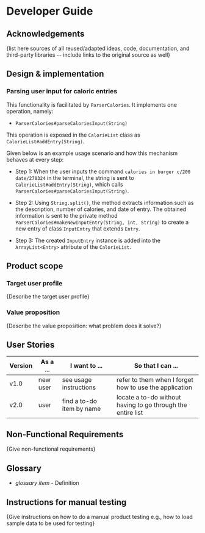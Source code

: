 # Developer Guide

## Acknowledgements

{list here sources of all reused/adapted ideas, code, documentation, and third-party libraries -- include links to the original source as well}

## Design & implementation
### Parsing user input for caloric entries

This functionality is facilitated by `ParserCalories`. It implements one operation, namely:
- `ParserCalories#parseCaloriesInput(String)`

This operation is exposed in the `CalorieList` class as `CalorieList#addEntry(String)`.

Given below is an example usage scenario and how this mechanism behaves at every step:
- Step 1: When the user inputs the command `calories in burger c/200 date/270324` in the terminal,
the string is sent to `CalorieList#addEntry(String)`, which calls `ParserCalories#parseCaloriesInput(String)`.

- Step 2: Using `String.split()`, the method extracts information such as the description, number of calories, and date of entry. The obtained information is sent to the private method `ParserCalories#makeNewInputEntry(String, int, String)` to create a new entry of class `InputEntry` that extends `Entry`.

- Step 3: The created `InputEntry` instance is added into the `ArrayList<Entry>` attribute of the `CalorieList`.

## Product scope
### Target user profile

{Describe the target user profile}

### Value proposition

{Describe the value proposition: what problem does it solve?}

## User Stories

|Version| As a ... | I want to ... | So that I can ...|
|--------|----------|---------------|------------------|
|v1.0|new user|see usage instructions|refer to them when I forget how to use the application|
|v2.0|user|find a to-do item by name|locate a to-do without having to go through the entire list|

## Non-Functional Requirements

{Give non-functional requirements}

## Glossary

* *glossary item* - Definition

## Instructions for manual testing

{Give instructions on how to do a manual product testing e.g., how to load sample data to be used for testing}
